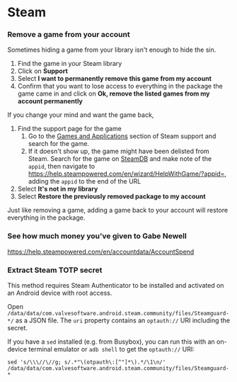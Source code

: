 # Steam

### Remove a game from your account
Sometimes hiding a game from your library isn't enough to hide the sin.

1. Find the game in your Steam library
1. Click on **Support**
1. Select **I want to permanently remove this game from my account**
1. Confirm that you want to lose access to everything in the package the game came in and click on **Ok, remove the listed games from my account permanently**

If you change your mind and want the game back,
1. Find the support page for the game
    1. Go to the [Games and Applications](https://help.steampowered.com/en/wizard/HelpWithGame) section of Steam support and search for the game.
    1. If it doesn't show up, the game might have been delisted from Steam. Search for the game on [SteamDB](https://steamdb.info/) and make note of the `appid`, then navigate to https://help.steampowered.com/en/wizard/HelpWithGame/?appid=, adding the `appid` to the end of the URL
1. Select **It's not in my library**
1. Select **Restore the previously removed package to my account**

Just like removing a game, adding a game back to your account will restore everything in the package.

### See how much money you've given to Gabe Newell
https://help.steampowered.com/en/accountdata/AccountSpend

### Extract Steam TOTP secret
This method requires Steam Authenticator to be installed and activated on an Android device with root access.

Open `/data/data/com.valvesoftware.android.steam.community/files/Steamguard-*/` as a JSON file. The `uri` property contains an `optauth://` URI including the secret.

If you have a `sed` installed (e.g. from Busybox), you can run this with an on-device terminal emulator or `adb shell` to get the `optauth://` URI:
```shell
sed 's/\\\//\//g; s/.*"\(otpauth\:[^"]*\).*/\1\n/' /data/data/com.valvesoftware.android.steam.community/files/Steamguard-*
```
